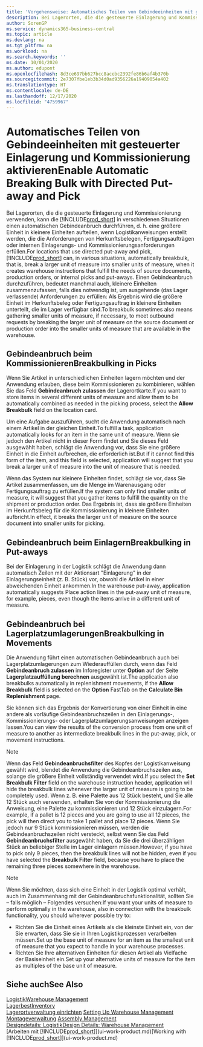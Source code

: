 ```yaml
---
title: 'Vorgehensweise: Automatisches Teilen von Gebindeeinheiten mit gesteuerter Einlagerung und Kommissionierung | Microsoft Docs'
description: Bei Lagerorten, die die gesteuerte Einlagerung und Kommissionierung verwenden, können Sie eine größere Einheit in kleinere Einheiten aufteilen, wenn Logistikanweisungen erstellt werden, die die Anforderungen von Herkunftsbelegen, Fertigungsaufträgen oder internen Einlagerungs- und Kommissionierungsanforderungen erfüllen.
author: SorenGP
ms.service: dynamics365-business-central
ms.topic: article
ms.devlang: na
ms.tgt_pltfrm: na
ms.workload: na
ms.search.keywords: ''
ms.date: 10/01/2020
ms.author: edupont
ms.openlocfilehash: 8d3ce697bb627bcc8acebc2392fe86b6af4b370b
ms.sourcegitcommit: 2e7307fbe1eb3b34d0ad9356226a19409054a402
ms.translationtype: HT
ms.contentlocale: de-DE
ms.lasthandoff: 12/17/2020
ms.locfileid: "4759967"
---
```

# <a name="enable-automatic-breaking-bulk-with-directed-put-away-and-pick"></a><span data-ttu-id="1b55a-103">Automatisches Teilen von Gebindeeinheiten mit gesteuerter Einlagerung und Kommissionierung aktivieren</span><span class="sxs-lookup"><span data-stu-id="1b55a-103">Enable Automatic Breaking Bulk with Directed Put-away and Pick</span></span>
<span data-ttu-id="1b55a-104">Bei Lagerorten, die die gesteuerte Einlagerung und Kommissionierung verwenden, kann die [!INCLUDE[prod_short](includes/prod_short.md)] in verschiedenen Situationen einen automatischen Gebindeanbruch durchführen, d. h. eine größere Einheit in kleinere Einheiten aufteilen, wenn Logistikanweisungen erstellt werden, die die Anforderungen von Herkunftsbelegen, Fertigungsaufträgen oder internen Einlagerungs- und Kommissionierungsanforderungen erfüllen.</span><span class="sxs-lookup"><span data-stu-id="1b55a-104">For locations that use directed put-away and pick, [!INCLUDE[prod_short](includes/prod_short.md)] can, in various situations, automatically breakbulk, that is, break a larger unit of measure into smaller units of measure, when it creates warehouse instructions that fulfill the needs of source documents, production orders, or internal picks and put-aways.</span></span> <span data-ttu-id="1b55a-105">Einen Gebindeanbruch durchzuführen, bedeutet manchmal auch, kleinere Einheiten zusammenzufassen, falls dies notwendig ist, um ausgehende (das Lager verlassende) Anforderungen zu erfüllen: Als Ergebnis wird die größere Einheit im Herkunftsbeleg oder Fertigungsauftrag in kleinere Einheiten unterteilt, die im Lager verfügbar sind.</span><span class="sxs-lookup"><span data-stu-id="1b55a-105">To breakbulk sometimes also means gathering smaller units of measure, if necessary, to meet outbound requests by breaking the larger unit of measure on the source document or production order into the smaller units of measure that are available in the warehouse.</span></span>   

## <a name="breakbulking-in-picks"></a><span data-ttu-id="1b55a-106">Gebindeanbruch beim Kommissionieren</span><span class="sxs-lookup"><span data-stu-id="1b55a-106">Breakbulking in Picks</span></span>  
<span data-ttu-id="1b55a-107">Wenn Sie Artikel in unterschiedlichen Einheiten lagern möchten und der Anwendung erlauben, diese beim Kommissionieren zu kombinieren, wählen Sie das Feld **Gebindeanbruch zulassen** der Lagerortkarte.</span><span class="sxs-lookup"><span data-stu-id="1b55a-107">If you want to store items in several different units of measure and allow them to be automatically combined as needed in the picking process, select the **Allow Breakbulk** field on the location card.</span></span>  

<span data-ttu-id="1b55a-108">Um eine Aufgabe auszuführen, sucht die Anwendung automatisch nach einem Artikel in der gleichen Einheit.</span><span class="sxs-lookup"><span data-stu-id="1b55a-108">To fulfill a task, application automatically looks for an item in the same unit of measure.</span></span> <span data-ttu-id="1b55a-109">Wenn sie jedoch den Artikel nicht in dieser Form findet und Sie dieses Feld ausgewählt haben, schlägt die Anwendung vor, dass Sie eine größere Einheit in die Einheit aufbrechen, die erforderlich ist.</span><span class="sxs-lookup"><span data-stu-id="1b55a-109">But if it cannot find this form of the item, and this field is selected, application will suggest that you break a larger unit of measure into the unit of measure that is needed.</span></span>  

<span data-ttu-id="1b55a-110">Wenn das System nur kleinere Einheiten findet, schlägt sie vor, dass Sie Artikel zusammenfassen, um die Menge im Warenausgang oder Fertigungsauftrag zu erfüllen.</span><span class="sxs-lookup"><span data-stu-id="1b55a-110">If the system can only find smaller units of measure, it will suggest that you gather items to fulfill the quantity on the shipment or production order.</span></span> <span data-ttu-id="1b55a-111">Das Ergebnis ist, dass sie größere Einheiten im Herkunftsbeleg für die Kommissionierung in kleinere Einheiten aufbricht.</span><span class="sxs-lookup"><span data-stu-id="1b55a-111">In effect, it breaks the larger unit of measure on the source document into smaller units for picking.</span></span>  

## <a name="breakbulking-in-put-aways"></a><span data-ttu-id="1b55a-112">Gebindeanbruch beim Einlagern</span><span class="sxs-lookup"><span data-stu-id="1b55a-112">Breakbulking in Put-aways</span></span>  
<span data-ttu-id="1b55a-113">Bei der Einlagerung in der Logistik schlägt die Anwendung dann automatisch Zeilen mit der Aktionsart "Einlagerung" in der Einlagerungseinheit (z. B. Stück) vor, obwohl die Artikel in einer abweichenden Einheit ankommen.</span><span class="sxs-lookup"><span data-stu-id="1b55a-113">In the warehouse put-away, application automatically suggests Place action lines in the put-away unit of measure, for example, pieces, even though the items arrive in a different unit of measure.</span></span>  

## <a name="breakbulking-in-movements"></a><span data-ttu-id="1b55a-114">Gebindeanbruch bei Lagerplatzumlagerungen</span><span class="sxs-lookup"><span data-stu-id="1b55a-114">Breakbulking in Movements</span></span>  
<span data-ttu-id="1b55a-115">Die Anwendung führt einen automatischen Gebindeanbruch auch bei Lagerplatzumlagerungen zum Wiederauffüllen durch, wenn das Feld **Gebindeanbruch zulassen** im Inforegister unter **Option** auf der Seite **Lagerplatzauffüllung berechnen** ausgewählt ist.</span><span class="sxs-lookup"><span data-stu-id="1b55a-115">The application also breakbulks automatically in replenishment movements, if the **Allow Breakbulk** field is selected on the **Option** FastTab on the **Calculate Bin Replenishment** page.</span></span>  

<span data-ttu-id="1b55a-116">Sie können sich das Ergebnis der Konvertierung von einer Einheit in eine andere als vorläufige Gebindeanbruchszeilen in den Einlagerungs-, Kommissionierungs- oder Lagerplatzumlagerungsanweisungen anzeigen lassen.</span><span class="sxs-lookup"><span data-stu-id="1b55a-116">You can view the results of the conversion process from one unit of measure to another as intermediate breakbulk lines in the put-away, pick, or movement instructions.</span></span>  

> [!NOTE]  
>  <span data-ttu-id="1b55a-117">Wenn das Feld **Gebindeanbruchsfilter** des Kopfes der Logistikanweisung gewählt wird, blendet die Anwendung die Gebindeanbruchszeilen aus, solange die größere Einheit vollständig verwendet wird.</span><span class="sxs-lookup"><span data-stu-id="1b55a-117">If you select the **Set Breakbulk Filter** field on the warehouse instruction header, application will hide the breakbulk lines whenever the larger unit of measure is going to be completely used.</span></span> <span data-ttu-id="1b55a-118">Wenn z. B. eine Palette aus 12 Stück besteht, und Sie alle 12 Stück auch verwenden, erhalten Sie von der Kommissionierung die Anweisung, eine Palette zu kommissionieren und 12 Stück einzulagern.</span><span class="sxs-lookup"><span data-stu-id="1b55a-118">For example, if a pallet is 12 pieces and you are going to use all 12 pieces, the pick will then direct you to take 1 pallet and place 12 pieces.</span></span> <span data-ttu-id="1b55a-119">Wenn Sie jedoch nur 9 Stück kommissionieren müssen, werden die Gebindeanbruchszeilen nicht versteckt, selbst wenn Sie das Feld **Gebindeanbruchsfilter** ausgewählt haben, da Sie die drei überzähligen Stück an beliebiger Stelle im Lager einlagern müssen.</span><span class="sxs-lookup"><span data-stu-id="1b55a-119">However, if you have to pick only 9 pieces, then the breakbulk lines will not be hidden, even if you have selected the **Breakbulk Filter** field, because you have to place the remaining three pieces somewhere in the warehouse.</span></span>  

> [!NOTE]  
>  <span data-ttu-id="1b55a-120">Wenn Sie möchten, dass sich eine Einheit in der Logistik optimal verhält, auch im Zusammenhang mit der Gebindeanbruchsfunktionalität, sollten Sie – falls möglich – Folgendes versuchen:</span><span class="sxs-lookup"><span data-stu-id="1b55a-120">If you want your units of measure to perform optimally in the warehouse, also in connection with the breakbulk functionality, you should wherever possible try to:</span></span>  
>   
> - <span data-ttu-id="1b55a-121">Richten Sie die Einheit eines Artikels als die kleinste Einheit ein, von der Sie erwarten, dass Sie sie in Ihren Logistikprozessen verarbeiten müssen.</span><span class="sxs-lookup"><span data-stu-id="1b55a-121">Set up the base unit of measure for an item as the smallest unit of measure that you expect to handle in your warehouse processes.</span></span>  
> - <span data-ttu-id="1b55a-122">Richten Sie Ihre alternativen Einheiten für diesen Artikel als Vielfache der Basiseinheit ein.</span><span class="sxs-lookup"><span data-stu-id="1b55a-122">Set up your alternative units of measure for the item as multiples of the base unit of measure.</span></span>  

## <a name="see-also"></a><span data-ttu-id="1b55a-123">Siehe auch</span><span class="sxs-lookup"><span data-stu-id="1b55a-123">See Also</span></span>  
[<span data-ttu-id="1b55a-124">Logistik</span><span class="sxs-lookup"><span data-stu-id="1b55a-124">Warehouse Management</span></span>](warehouse-manage-warehouse.md)  
[<span data-ttu-id="1b55a-125">Lagerbest</span><span class="sxs-lookup"><span data-stu-id="1b55a-125">Inventory</span></span>](inventory-manage-inventory.md)  
<span data-ttu-id="1b55a-126">[Lagerortverwaltung einrichten](warehouse-setup-warehouse.md)   </span><span class="sxs-lookup"><span data-stu-id="1b55a-126">[Setting Up Warehouse Management](warehouse-setup-warehouse.md)   </span></span>  
<span data-ttu-id="1b55a-127">[Montageverwaltung](assembly-assemble-items.md)  </span><span class="sxs-lookup"><span data-stu-id="1b55a-127">[Assembly Management](assembly-assemble-items.md)  </span></span>  
[<span data-ttu-id="1b55a-128">Designdetails: Logistik</span><span class="sxs-lookup"><span data-stu-id="1b55a-128">Design Details: Warehouse Management</span></span>](design-details-warehouse-management.md)  
<span data-ttu-id="1b55a-129">[Arbeiten mit [!INCLUDE[prod_short](includes/prod_short.md)]](ui-work-product.md)</span><span class="sxs-lookup"><span data-stu-id="1b55a-129">[Working with [!INCLUDE[prod_short](includes/prod_short.md)]](ui-work-product.md)</span></span>  
